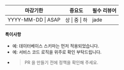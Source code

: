 | **마감기한**       | **중요도**     | **필수 리뷰어** |
| ------------------ | -------------- | --------------- |
| YYYY-MM-DD &#124; ASAP | 상 &#124; 중 &#124; 하 | jade            |
#### 특이사항
- 예: 데이터베이스 스키마는 먼저 적용되었습니다.
- 예: 서비스 코드 로직을 위주로 확인 부탁드립니다.
- > PR 을 만들기 전에 정책을 확인해 주세요.
